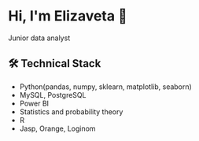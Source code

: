 # Hi, I'm Elizaveta 👋
Junior data analyst
<!---
Elisavile/Elisavile is a ✨ special ✨ repository because its `README.md` (this file) appears on your GitHub profile.
You can click the Preview link to take a look at your changes.
--->
## 🛠 Technical Stack
*   Python(pandas, numpy, sklearn, matplotlib, seaborn)
*   MySQL, PostgreSQL
*   Power BI
*   Statistics and probability theory
*   R
*   Jasp, Orange, Loginom

